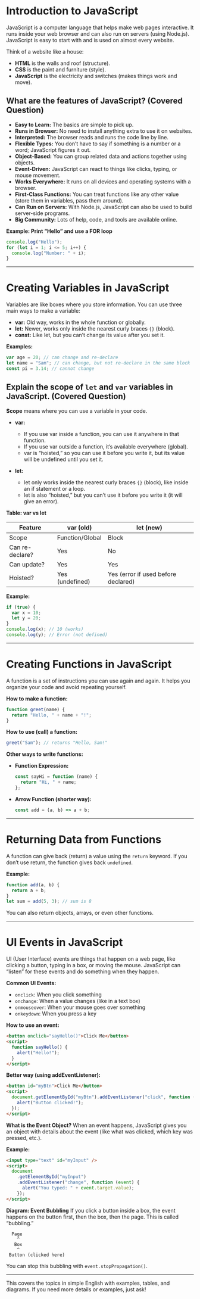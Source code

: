 # Introduction to JavaScript

JavaScript is a computer language that helps make web pages interactive. It runs inside your web browser and can also run on servers (using Node.js). JavaScript is easy to start with and is used on almost every website.

Think of a website like a house:

- **HTML** is the walls and roof (structure).
- **CSS** is the paint and furniture (style).
- **JavaScript** is the electricity and switches (makes things work and move).

## What are the features of JavaScript? (Covered Question)

- **Easy to Learn:** The basics are simple to pick up.
- **Runs in Browser:** No need to install anything extra to use it on websites.
- **Interpreted:** The browser reads and runs the code line by line.
- **Flexible Types:** You don’t have to say if something is a number or a word; JavaScript figures it out.
- **Object-Based:** You can group related data and actions together using objects.
- **Event-Driven:** JavaScript can react to things like clicks, typing, or mouse movement.
- **Works Everywhere:** It runs on all devices and operating systems with a browser.
- **First-Class Functions:** You can treat functions like any other value (store them in variables, pass them around).
- **Can Run on Servers:** With Node.js, JavaScript can also be used to build server-side programs.
- **Big Community:** Lots of help, code, and tools are available online.

**Example: Print “Hello” and use a FOR loop**

```javascript
console.log("Hello");
for (let i = 1; i <= 5; i++) {
  console.log("Number: " + i);
}
```

---

# Creating Variables in JavaScript

Variables are like boxes where you store information. You can use three main ways to make a variable:

- **var:** Old way, works in the whole function or globally.
- **let:** Newer, works only inside the nearest curly braces `{}` (block).
- **const:** Like let, but you can’t change its value after you set it.

**Examples:**

```javascript
var age = 20; // can change and re-declare
let name = "Sam"; // can change, but not re-declare in the same block
const pi = 3.14; // cannot change
```

## Explain the scope of `let` and `var` variables in JavaScript. (Covered Question)

**Scope** means where you can use a variable in your code.

- **var:**

  - If you use var inside a function, you can use it anywhere in that function.
  - If you use var outside a function, it’s available everywhere (global).
  - var is “hoisted,” so you can use it before you write it, but its value will be undefined until you set it.

- **let:**
  - let only works inside the nearest curly braces `{}` (block), like inside an if statement or a loop.
  - let is also “hoisted,” but you can’t use it before you write it (it will give an error).

**Table: var vs let**

| Feature         | var (old)       | let (new)                           |
| --------------- | --------------- | ----------------------------------- |
| Scope           | Function/Global | Block                               |
| Can re-declare? | Yes             | No                                  |
| Can update?     | Yes             | Yes                                 |
| Hoisted?        | Yes (undefined) | Yes (error if used before declared) |

**Example:**

```javascript
if (true) {
  var x = 10;
  let y = 20;
}
console.log(x); // 10 (works)
console.log(y); // Error (not defined)
```

---

# Creating Functions in JavaScript

A function is a set of instructions you can use again and again. It helps you organize your code and avoid repeating yourself.

**How to make a function:**

```javascript
function greet(name) {
  return "Hello, " + name + "!";
}
```

**How to use (call) a function:**

```javascript
greet("Sam"); // returns "Hello, Sam!"
```

**Other ways to write functions:**

- **Function Expression:**

  ```javascript
  const sayHi = function (name) {
    return "Hi, " + name;
  };
  ```

- **Arrow Function (shorter way):**

  ```javascript
  const add = (a, b) => a + b;
  ```

---

# Returning Data from Functions

A function can give back (return) a value using the `return` keyword. If you don’t use return, the function gives back `undefined`.

**Example:**

```javascript
function add(a, b) {
  return a + b;
}
let sum = add(5, 3); // sum is 8
```

You can also return objects, arrays, or even other functions.

---

# UI Events in JavaScript

UI (User Interface) events are things that happen on a web page, like clicking a button, typing in a box, or moving the mouse. JavaScript can “listen” for these events and do something when they happen.

**Common UI Events:**

- `onclick`: When you click something
- `onchange`: When a value changes (like in a text box)
- `onmouseover`: When your mouse goes over something
- `onkeydown`: When you press a key

**How to use an event:**

```html
<button onclick="sayHello()">Click Me</button>
<script>
  function sayHello() {
    alert("Hello!");
  }
</script>
```

**Better way (using addEventListener):**

```html
<button id="myBtn">Click Me</button>
<script>
  document.getElementById("myBtn").addEventListener("click", function () {
    alert("Button clicked!");
  });
</script>
```

**What is the Event Object?**
When an event happens, JavaScript gives you an object with details about the event (like what was clicked, which key was pressed, etc.).

**Example:**

```html
<input type="text" id="myInput" />
<script>
  document
    .getElementById("myInput")
    .addEventListener("change", function (event) {
      alert("You typed: " + event.target.value);
    });
</script>
```

**Diagram: Event Bubbling**
If you click a button inside a box, the event happens on the button first, then the box, then the page. This is called “bubbling.”

```
  Page
    ^
   Box
    ^
 Button (clicked here)
```

You can stop this bubbling with `event.stopPropagation()`.

---

This covers the topics in simple English with examples, tables, and diagrams. If you need more details or examples, just ask!
